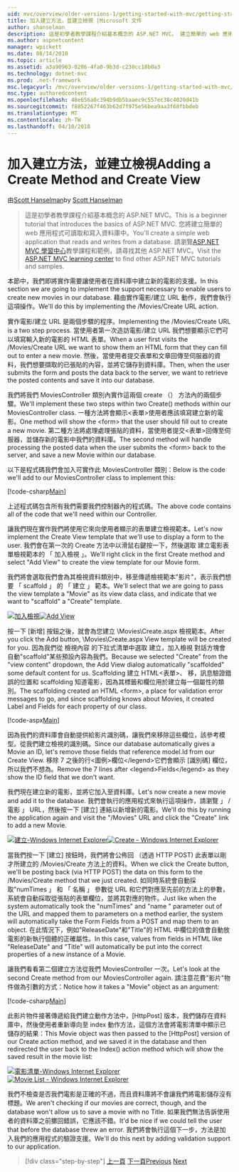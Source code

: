 ```yaml
---
uid: mvc/overview/older-versions-1/getting-started-with-mvc/getting-started-with-mvc-part6
title: 加入建立方法，並建立檢視 |Microsoft 文件
author: shanselman
description: 這是初學者教學課程介紹基本概念的 ASP.NET MVC。 建立簡單的 web 應用程式可讀取和寫入資料庫中。
ms.author: aspnetcontent
manager: wpickett
ms.date: 08/14/2010
ms.topic: article
ms.assetid: a3a90963-0286-4fa0-9b3d-c230cc18b0a3
ms.technology: dotnet-mvc
ms.prod: .net-framework
msc.legacyurl: /mvc/overview/older-versions-1/getting-started-with-mvc/getting-started-with-mvc-part6
msc.type: authoredcontent
ms.openlocfilehash: 48e656a0c394b9db5baaec9c557ec38c4020d41b
ms.sourcegitcommit: f8852267f463b62d7f975e56bea9aa3f68fbbdeb
ms.translationtype: MT
ms.contentlocale: zh-TW
ms.lasthandoff: 04/10/2018
---
```

<a name="adding-a-create-method-and-create-view"></a><span data-ttu-id="c32f2-104">加入建立方法，並建立檢視</span><span class="sxs-lookup"><span data-stu-id="c32f2-104">Adding a Create Method and Create View</span></span>
====================
<span data-ttu-id="c32f2-105">由[Scott Hanselman](https://github.com/shanselman)</span><span class="sxs-lookup"><span data-stu-id="c32f2-105">by [Scott Hanselman](https://github.com/shanselman)</span></span>

> <span data-ttu-id="c32f2-106">這是初學者教學課程介紹基本概念的 ASP.NET MVC。</span><span class="sxs-lookup"><span data-stu-id="c32f2-106">This is a beginner tutorial that introduces the basics of ASP.NET MVC.</span></span> <span data-ttu-id="c32f2-107">您將建立簡單的 web 應用程式可讀取和寫入資料庫中。</span><span class="sxs-lookup"><span data-stu-id="c32f2-107">You'll create a simple web application that reads and writes from a database.</span></span> <span data-ttu-id="c32f2-108">請瀏覽[ASP.NET MVC 學習中心](../../../index.md)教學課程和範例，請尋找其他 ASP.NET MVC。</span><span class="sxs-lookup"><span data-stu-id="c32f2-108">Visit the [ASP.NET MVC learning center](../../../index.md) to find other ASP.NET MVC tutorials and samples.</span></span>


<span data-ttu-id="c32f2-109">本節中，我們即將實作需要讓使用者在資料庫中建立新的電影的支援。</span><span class="sxs-lookup"><span data-stu-id="c32f2-109">In this section we are going to implement the support necessary to enable users to create new movies in our database.</span></span> <span data-ttu-id="c32f2-110">藉由實作電影/建立 URL 動作，我們會執行這項操作。</span><span class="sxs-lookup"><span data-stu-id="c32f2-110">We'll do this by implementing the /Movies/Create URL action.</span></span>

<span data-ttu-id="c32f2-111">實作電影/建立 URL 是兩個步驟的程序。</span><span class="sxs-lookup"><span data-stu-id="c32f2-111">Implementing the /Movies/Create URL is a two step process.</span></span> <span data-ttu-id="c32f2-112">當使用者第一次造訪電影/建立 URL 我們想要顯示它們可以填寫輸入新的電影的 HTML 表單。</span><span class="sxs-lookup"><span data-stu-id="c32f2-112">When a user first visits the /Movies/Create URL we want to show them an HTML form that they can fill out to enter a new movie.</span></span> <span data-ttu-id="c32f2-113">然後，當使用者提交表單和文章回傳至伺服器的資料，我們想要擷取的已張貼的內容，並將它儲存到資料庫。</span><span class="sxs-lookup"><span data-stu-id="c32f2-113">Then, when the user submits the form and posts the data back to the server, we want to retrieve the posted contents and save it into our database.</span></span>

<span data-ttu-id="c32f2-114">我們將我們 MoviesController 類別內實作這兩個 create （） 方法內的兩個步驟。</span><span class="sxs-lookup"><span data-stu-id="c32f2-114">We'll implement these two steps within two Create() methods within our MoviesController class.</span></span> <span data-ttu-id="c32f2-115">一種方法將會顯示&lt;表單&gt;使用者應該填寫建立新的電影。</span><span class="sxs-lookup"><span data-stu-id="c32f2-115">One method will show the &lt;form&gt; that the user should fill out to create a new movie.</span></span> <span data-ttu-id="c32f2-116">第二種方法將處理處理張貼的資料，當使用者提交&lt;表單&gt;回傳至伺服器，並儲存新的電影中我們的資料庫。</span><span class="sxs-lookup"><span data-stu-id="c32f2-116">The second method will handle processing the posted data when the user submits the &lt;form&gt; back to the server, and save a new Movie within our database.</span></span>

<span data-ttu-id="c32f2-117">以下是程式碼我們會加入可實作此 MoviesController 類別：</span><span class="sxs-lookup"><span data-stu-id="c32f2-117">Below is the code we'll add to our MoviesController class to implement this:</span></span>

[!code-csharp[Main](getting-started-with-mvc-part6/samples/sample1.cs)]

<span data-ttu-id="c32f2-118">上述程式碼包含所有我們需要我們控制器內的程式碼。</span><span class="sxs-lookup"><span data-stu-id="c32f2-118">The above code contains all of the code that we'll need within our Controller.</span></span>

<span data-ttu-id="c32f2-119">讓我們現在實作我們將使用它來向使用者顯示的表單建立檢視範本。</span><span class="sxs-lookup"><span data-stu-id="c32f2-119">Let's now implement the Create View template that we'll use to display a form to the user.</span></span> <span data-ttu-id="c32f2-120">我們會在第一次的 Create 方法中以滑鼠右鍵按一下，然後選取 建立電影表單檢視範本的 「 加入檢視 」。</span><span class="sxs-lookup"><span data-stu-id="c32f2-120">We'll right click in the first Create method and select "Add View" to create the view template for our Movie form.</span></span>

<span data-ttu-id="c32f2-121">我們將會選取我們會為其檢視資料類別中，移至傳遞檢視範本"影片"，表示我們想要 「 scaffold 」 的 「 建立 」 範本。</span><span class="sxs-lookup"><span data-stu-id="c32f2-121">We'll select that we are going to pass the view template a "Movie" as its view data class, and indicate that we want to "scaffold" a "Create" template.</span></span>

<span data-ttu-id="c32f2-122">[![加入檢視](getting-started-with-mvc-part6/_static/image2.png)](getting-started-with-mvc-part6/_static/image1.png)</span><span class="sxs-lookup"><span data-stu-id="c32f2-122">[![Add View](getting-started-with-mvc-part6/_static/image2.png)](getting-started-with-mvc-part6/_static/image1.png)</span></span>

<span data-ttu-id="c32f2-123">按一下 [新增] 按鈕之後，就會為您建立 \Movies\Create.aspx 檢視範本。</span><span class="sxs-lookup"><span data-stu-id="c32f2-123">After you click the Add button, \Movies\Create.aspx View template will be created for you.</span></span> <span data-ttu-id="c32f2-124">因為我們從 檢視內容 的下拉式清單中選取 建立，加入檢視 對話方塊會自動"scaffold"某些預設內容為我們。</span><span class="sxs-lookup"><span data-stu-id="c32f2-124">Because we selected "Create" from the "view content" dropdown, the Add View dialog automatically "scaffolded" some default content for us.</span></span> <span data-ttu-id="c32f2-125">Scaffolding 建立 HTML&lt;表單&gt;、 移，訊息驗證錯誤的位置和 scaffolding 知道電影，因為其標籤和欄位用於建立每一個屬性的類別。</span><span class="sxs-lookup"><span data-stu-id="c32f2-125">The scaffolding created an HTML &lt;form&gt;, a place for validation error messages to go, and since scaffolding knows about Movies, it created Label and Fields for each property of our class.</span></span>

[!code-aspx[Main](getting-started-with-mvc-part6/samples/sample2.aspx)]

<span data-ttu-id="c32f2-126">因為我們的資料庫會自動提供給影片識別碼，讓我們來移除這些欄位，該參考模型。從我們建立檢視的識別碼。</span><span class="sxs-lookup"><span data-stu-id="c32f2-126">Since our database automatically gives a Movie an ID, let's remove those fields that reference model.Id from our Create View.</span></span> <span data-ttu-id="c32f2-127">移除 7 之後的行&lt;圖例&gt;欄位&lt;/legend&gt;它們會顯示 [識別碼] 欄位，所以我們不想為。</span><span class="sxs-lookup"><span data-stu-id="c32f2-127">Remove the 7 lines after &lt;legend&gt;Fields&lt;/legend&gt; as they show the ID field that we don't want.</span></span>

<span data-ttu-id="c32f2-128">我們現在建立新的電影，並將它加入至資料庫。</span><span class="sxs-lookup"><span data-stu-id="c32f2-128">Let's now create a new movie and add it to the database.</span></span> <span data-ttu-id="c32f2-129">我們會執行的應用程式來執行這項操作，請瀏覽 」 / 電影 」 URL，然後按一下 [建立] 連結以新增新的電影。</span><span class="sxs-lookup"><span data-stu-id="c32f2-129">We'll do this by running the application again and visit the "/Movies" URL and click the "Create" link to add a new Movie.</span></span>

<span data-ttu-id="c32f2-130">[![建立-Windows Internet Explorer](getting-started-with-mvc-part6/_static/image4.png)](getting-started-with-mvc-part6/_static/image3.png)</span><span class="sxs-lookup"><span data-stu-id="c32f2-130">[![Create - Windows Internet Explorer](getting-started-with-mvc-part6/_static/image4.png)](getting-started-with-mvc-part6/_static/image3.png)</span></span>

<span data-ttu-id="c32f2-131">當我們按一下 [建立] 按鈕時，我們將會公佈回 （透過 HTTP POST) 此表單以剛才所建立的 /Movies/Create 方法上的資料。</span><span class="sxs-lookup"><span data-stu-id="c32f2-131">When we click the Create button, we'll be posting back (via HTTP POST) the data on this form to the /Movies/Create method that we just created.</span></span> <span data-ttu-id="c32f2-132">如同時系統會自動採取"numTimes 」 和 「 名稱 」 參數從 URL 和它們對應至先前的方法上的參數，系統會自動採取從張貼的表單欄位，並將其對應的物件。</span><span class="sxs-lookup"><span data-stu-id="c32f2-132">Just like when the system automatically took the "numTimes" and "name " parameter out of the URL and mapped them to parameters on a method earlier, the system will automatically take the Form Fields from a POST and map them to an object.</span></span> <span data-ttu-id="c32f2-133">在此情況下，例如"ReleaseDate"和"Title"的 HTML 中欄位的值會自動放電影的新執行個體的正確屬性。</span><span class="sxs-lookup"><span data-stu-id="c32f2-133">In this case, values from fields in HTML like "ReleaseDate" and "Title" will automatically be put into the correct properties of a new instance of a Movie.</span></span>

<span data-ttu-id="c32f2-134">讓我們看看第二個建立方法從我們 MoviesController 一次。</span><span class="sxs-lookup"><span data-stu-id="c32f2-134">Let's look at the second Create method from our MoviesController again.</span></span> <span data-ttu-id="c32f2-135">請注意花費"影片"物件做為引數的方式：</span><span class="sxs-lookup"><span data-stu-id="c32f2-135">Notice how it takes a "Movie" object as an argument:</span></span>

[!code-csharp[Main](getting-started-with-mvc-part6/samples/sample3.cs)]

<span data-ttu-id="c32f2-136">此影片物件接著傳遞給我們建立動作方法中，[HttpPost] 版本，我們儲存在資料庫中，然後使用者重新導向至 index 動作方法，這個方法會將電影清單中顯示已儲存的結果：</span><span class="sxs-lookup"><span data-stu-id="c32f2-136">This Movie object was then passed to the [HttpPost] version of our Create action method, and we saved it in the database and then redirected the user back to the Index() action method which will show the saved result in the movie list:</span></span>

<span data-ttu-id="c32f2-137">[![電影清單-Windows Internet Explorer](getting-started-with-mvc-part6/_static/image6.png)](getting-started-with-mvc-part6/_static/image5.png)</span><span class="sxs-lookup"><span data-stu-id="c32f2-137">[![Movie List - Windows Internet Explorer](getting-started-with-mvc-part6/_static/image6.png)](getting-started-with-mvc-part6/_static/image5.png)</span></span>

<span data-ttu-id="c32f2-138">我們不檢查是否我們電影是正確的不過，而且資料庫將不會讓我們將電影儲存沒有標題。</span><span class="sxs-lookup"><span data-stu-id="c32f2-138">We aren't checking if our movies are correct, though, and the database won't allow us to save a movie with no Title.</span></span> <span data-ttu-id="c32f2-139">如果我們無法告訴使用者的資料庫之前擲回錯誤，它應該不錯。</span><span class="sxs-lookup"><span data-stu-id="c32f2-139">It'd be nice if we could tell the user that before the database threw an error.</span></span> <span data-ttu-id="c32f2-140">我們將會執行這個下一步，方法是加入我們的應用程式的驗證支援。</span><span class="sxs-lookup"><span data-stu-id="c32f2-140">We'll do this next by adding validation support to our application.</span></span>

> [!div class="step-by-step"]
> <span data-ttu-id="c32f2-141">[上一頁](getting-started-with-mvc-part5.md)
> [下一頁](getting-started-with-mvc-part7.md)</span><span class="sxs-lookup"><span data-stu-id="c32f2-141">[Previous](getting-started-with-mvc-part5.md)
[Next](getting-started-with-mvc-part7.md)</span></span>
